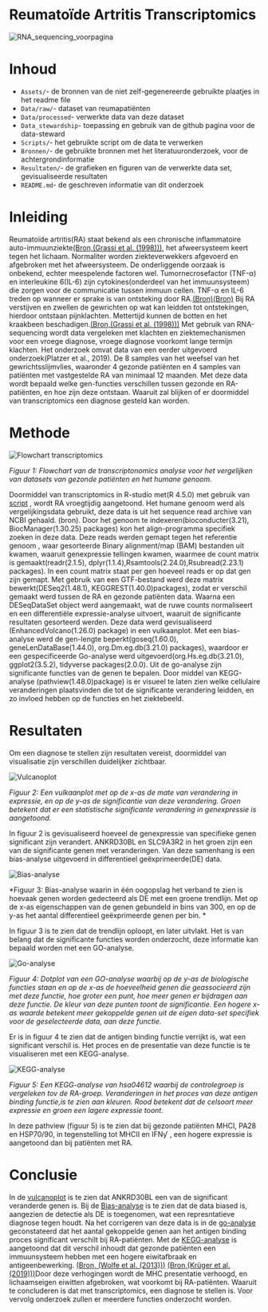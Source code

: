 # Reumatoïde Artritis Transcriptomics

![RNA_sequencing_voorpagina](https://github.com/user-attachments/assets/23f3beed-82b0-4c4d-8ba2-09fd2fb2538e)

# Inhoud
- `Assets/`- de bronnen van de niet zelf-gegenereerde gebruikte plaatjes in het readme file
- `Data/raw/`- dataset van reumapatiënten
- `Data/processed`- verwerkte data van deze dataset
- `Data_stewardship`- toepassing en gebruik van de github pagina voor de data-steward
- `Scripts/`- het gebruikte script om de data te verwerken
- `Bronnen/`- de gebruikte bronnen met het literatuuronderzoek, voor de achtergrondinformatie
- `Resultaten/`- de grafieken en figuren van de verwerkte data set, gevisualiseerde resultaten
- `README.md`- de geschreven informatie van dit onderzoek


# Inleiding
Reumatoïde artritis(RA) staat bekend als een chronische inflammatoire auto-immuunziekte[(Bron,(Grassi et al. (1998)))](https://github.com/savvdzwld/casus-transcriptomics/blob/main/Bronnen/The%20clinical%20features%20of%20rheumatoid%20arthritis.pdf), het afweersysteem keert tegen het lichaam. Normaliter worden ziekteverwekkers afgevoerd en afgebroken met het afweersysteem. De onderliggende oorzaak is onbekend, echter meespelende factoren wel. Tumornecrosefactor (TNF-α)  en interleukine 6(IL-6) zijn cytokines(onderdeel van het immuunsysteem) die zorgen voor de communicatie tussen immuun cellen.  TNF-α en IL-6 treden op  wanneer er sprake is van ontsteking door RA.[(Bron)](https://github.com/savvdzwld/casus-transcriptomics/blob/main/Bronnen/Reumatologia-Clinica.pdf)[(Bron)](https://github.com/savvdzwld/casus-transcriptomics/blob/main/Bronnen/TNF-a_and%20the%20TNF%20Receptor%20Superfamily%3B%20Structure-Function%20Relationship(s).pdf) Bij RA  verstijven en zwellen de gewrichten op wat kan leidden tot ontstekingen, hierdoor ontstaan pijnklachten. Mettertijd kunnen de botten en het kraakbeen beschadigen.[(Bron,(Grassi et al. (1998)))](https://github.com/savvdzwld/casus-transcriptomics/blob/main/Bronnen/The%20clinical%20features%20of%20rheumatoid%20arthritis.pdf) Met gebruik van RNA-sequencing wordt data vergeleken met klachten en ziektemechanismen voor een vroege diagnose, vroege diagnose voorkomt lange termijn klachten. Het onderzoek omvat data van een eerder uitgevoerd onderzoek(Platzer et al., 2019). De 8 samples van het weefsel van het gewrichtsslijmvlies, waaronder 4 gezonde patiënten en 4 samples van patiënten met vastgestelde RA van minimaal 12 maanden. Met deze data wordt bepaald welke gen-functies verschillen tussen gezonde en RA-patiënten, en hoe zijn deze ontstaan. Waaruit zal blijken of er doormiddel van transcriptomics een diagnose gesteld kan worden.

# Methode
![Flowchart transcriptomics](https://github.com/savvdzwld/casus-transcriptomics/blob/main/Assets/Flowchart-%20transcriptomics.png)

*Figuur 1: Flowchart van de transcriptonomics analyse voor het vergelijken van datasets van gezonde patiënten en het humane genoom.* 

Doormiddel van transcriptomics in R-studio met(R 4.5.0) met gebruik van [script](https://github.com/savvdzwld/casus-transcriptomics/blob/main/Scripts/casus%20transcriptomics%20r%20script.R) , wordt RA vroegtijdig aangetoond. Het humane genoom werd als vergelijkingsdata gebruikt, deze data is uit het sequence read archive  van NCBI gehaald. (bron). Door het genoom te indexeren(bioconducter(3.21), BiocManager(1.30.25) packages) kon het align-programma specifiek zoeken in deze data. Deze reads werden gemapt tegen het referentie genoom , waar gesorteerde Binary alignment/map (BAM) bestanden uit kwamen, waaruit genexpressie tellingen kwamen, waarmee de count matrix is gemaakt(readr(2.1.5), dplyr(1.1.4),Rsamtools(2.24.0),Rsubread(2.23.1) packages). In een count matrix staat per gen hoeveel reads er op dat gen zijn gemapt. Met gebruik van een GTF-bestand werd deze matrix bewerkt(DESeq2(1.48.1), KEGGREST(1.40.0)packages), zodat er verschil gemaakt werd tussen de RA en gezonde patiënten data.  Waarna een DESeqDataSet object  werd aangemaakt, wat de ruwe counts normaliseert en een differentiële expressie-analyse uitvoert, waaruit de significante resultaten gesorteerd werden. Deze data werd gevisualiseerd (EnhancedVolcano(1.26.0) package) in een vulkaanplot. Met een bias-analyse werd de gen-lengte beperkt(goseq(1.60.0), geneLenDataBase(1.44.0), org.Dm.eg.db(3.21.0) packages), waardoor er een gespecificeerde Go-analyse werd uitgevoerd(org.Hs.eg.db(3.21.0), ggplot2(3.5.2), tidyverse packages(2.0.0). Uit de go-analyse zijn significante functies van de genen te bepalen. Door middel van KEGG-analyse (pathview(1.48.0)package) is er visueel te laten zien welke cellulaire veranderingen plaatsvinden die tot de significante verandering leidden, en zo invloed hebben op de functies en het ziektebeeld. 

# Resultaten
Om een diagnose te stellen zijn resultaten vereist, doormiddel van visualisatie zijn verschillen duidelijker zichtbaar.

![Vulcanoplot](https://github.com/savvdzwld/casus-transcriptomics/blob/main/Resultaten/Vulcanoplot.png)

*Figuur 2: Een vulkaanplot met op de x-as de mate van verandering in expressie, en op de y-as de significantie van deze verandering. Groen betekent dat er een statistische significante verandering in genexpressie is aangetoond.* 

In figuur 2 is gevisualiseerd hoeveel de genexpressie van specifieke genen significant zijn verandert. ANKRD30BL en SLC9A3R2 in het groen zijn een van de significante genen met veranderingen. Van deze samenhang is een bias-analyse uitgevoerd in differentieel geëxprimeerde(DE) data.

![Bias-analyse](https://github.com/savvdzwld/casus-transcriptomics/blob/main/Resultaten/bias-analyse.png)

*Figuur 3: Bias-analyse waarin in één oogopslag het verband te zien is hoevaak genen worden gedecteerd als DE met een groene trendlijn. Met op de x-as eigenschappen van de genen gebundeld in bins van 300, en op de y-as het aantal differentieel geëxprimeerde genen per bin. * 

In figuur 3 is te zien dat de trendlijn oploopt, en later uitvlakt. Het is van belang dat de significante functies worden onderzocht, deze informatie kan bepaald worden met een GO-analyse.

![Go-analyse](https://github.com/savvdzwld/casus-transcriptomics/blob/main/Resultaten/go-analyse.png)

*Figuur 4: Dotplot van een GO-analyse waarbij op de y-as de biologische functies staan en op de x-as de hoeveelheid genen die geassocieerd zijn met deze functie, hoe groter een punt, hoe meer genen er bijdragen aan deze functie. De kleur van deze punten toont de significantie. Een hogere x-as waarde betekent meer gekoppelde genen uit de eigen data-set specifiek voor de geselecteerde data, aan deze functie.*

Er is in figuur 4 te zien dat de antigen binding functie verrijkt is, wat een significant verschil is. Het proces en de presentatie van deze functie is te visualiseren met een KEGG-analyse.

![KEGG-analyse](https://github.com/savvdzwld/casus-transcriptomics/blob/main/Resultaten/KEGG-analyse-hsa04612.pathview.png)

*Figuur 5: Een KEGG-analyse van hsa04612 waarbij de controlegroep is vergeleken tov de RA-groep. Veranderingen in het proces van deze antigen binding functie,is te zien aan kleuren. Rood betekent dat de celsoort meer expressie en groen een lagere expressie toont.* 

 In deze pathview (figuur 5) is te zien dat bij gezonde patiënten MHCI, PA28 en HSP70/90, in tegenstelling tot MHCII en IFNƴ , een hogere expressie is aangetoond dan bij patiënten met RA.

# Conclusie
In de [vulcanoplot](https://github.com/savvdzwld/casus-transcriptomics/blob/main/Resultaten/Vulcanoplot.png) is te zien dat ANKRD30BL een van de significant veranderde genen is.  Bij de [Bias-analyse](https://github.com/savvdzwld/casus-transcriptomics/blob/main/Resultaten/bias-analyse.png) is te zien dat de data biased is, aangezien de detectie als DE is toegenomen, wat een represntatieve diagnose tegen houdt. Na het corrigeren van deze data is in de [go-analyse](https://github.com/savvdzwld/casus-transcriptomics/blob/main/Resultaten/go-analyse.png) geconstateerd dat het aantal gekoppelde genen aan het antigen binding proces significant verschilt bij RA-patiënten. Met de [KEGG-analyse](https://github.com/savvdzwld/casus-transcriptomics/blob/main/Resultaten/KEGG-analyse-hsa04612.pathview.png) is aangetoond dat dit verschil inhoudt dat gezonde patiënten een immuunsysteem hebben met een hogere eiwitafbraak en antigeenbewerking. [(Bron, (Wolfe et al. (2013)))](https://github.com/savvdzwld/casus-transcriptomics/blob/main/Bronnen/HSP70%20%26%2090%20onderdrukken%20proteotoxiciteit.pdf) 
[(Bron,(Krüger et al. (2019)))](https://github.com/savvdzwld/casus-transcriptomics/blob/main/Bronnen/Role%20of%20heat%20shock%20proteins%2070%20%26%2090%20in%20exercise%20physiology.pdf)Door deze verhogingen wordt de MHC presentatie verhoogd, en lichaamseigen eiwitten afgebroken, wat voorkomt bij RA-patiënten. Waaruit te concluderen is dat met transcriptomics, een diagnose te stellen is. Voor vervolg onderzoek zullen er meerdere functies onderzocht worden.
